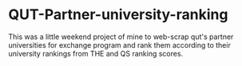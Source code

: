 # QUT-Partner-university-ranking
This was a little weekend project of mine to web-scrap qut's partner universities for exchange program and rank them according to their university rankings from THE and QS ranking scores.

